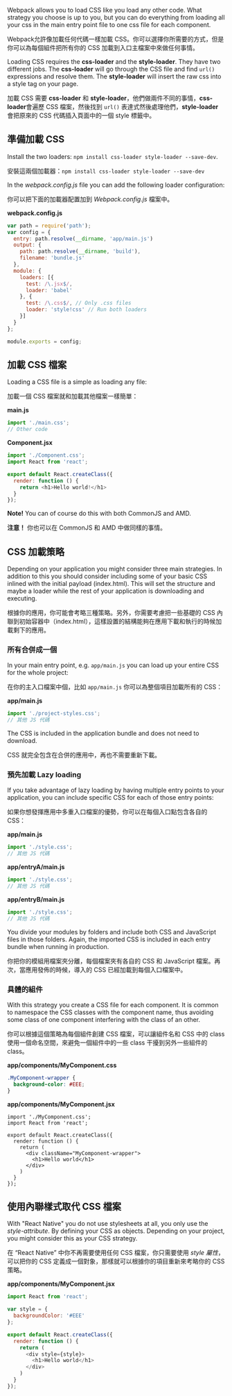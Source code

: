 ﻿Webpack allows you to load CSS like you load any other code. What strategy you choose is up to you, but you can do everything from loading all your css in the main entry point file to one css file for each component.

Webpack允許像加載任何代碼一樣加載 CSS。你可以選擇你所需要的方式，但是你可以為每個組件把所有你的 CSS 加載到入口主檔案中來做任何事情。

Loading CSS requires the **css-loader** and the **style-loader**. They have two different jobs. The **css-loader** will go through the CSS file and find `url()` expressions and resolve them. The **style-loader** will insert the raw css into a style tag on your page.

加載 CSS 需要 **css-loader** 和 **style-loader**，他們做兩件不同的事情，**css-loader**會遍歷 CSS 檔案，然後找到 `url()` 表達式然後處理他們，**style-loader** 會把原來的 CSS 代碼插入頁面中的一個 style 標籤中。

## 準備加載 CSS

Install the two loaders: `npm install css-loader style-loader --save-dev`.

安裝這兩個加載器：`npm install css-loader style-loader --save-dev`

In the *webpack.config.js* file you can add the following loader configuration:

你可以把下面的加載器配置加到 *Webpack.config.js* 檔案中。

**webpack.config.js**

```javascript
var path = require('path');
var config = {
  entry: path.resolve(__dirname, 'app/main.js')
  output: {
    path: path.resolve(__dirname, 'build'),
    filename: 'bundle.js'
  },
  module: {
    loaders: [{
      test: /\.jsx$/,
      loader: 'babel'
    }, {
      test: /\.css$/, // Only .css files
      loader: 'style!css' // Run both loaders
    }]
  }
};

module.exports = config;
```

## 加載 CSS 檔案
Loading a CSS file is a simple as loading any file:

加載一個 CSS 檔案就和加載其他檔案一樣簡單：

**main.js**

```javascript
import './main.css';
// Other code
```

**Component.jsx**

```javascript
import './Component.css';
import React from 'react';

export default React.createClass({
  render: function () {
    return <h1>Hello world!</h1>
  }
});
```

**Note!** You can of course do this with both CommonJS and AMD.

**注意！** 你也可以在 CommonJS 和 AMD 中做同樣的事情。

## CSS 加載策略

Depending on your application you might consider three main strategies. In addition to this you should consider including some of your basic CSS inlined with the initial payload (index.html). This will set the structure and maybe a loader while the rest of your application is downloading and executing.

根據你的應用，你可能會考略三種策略。另外，你需要考慮把一些基礎的 CSS 內聯到初始容器中（index.html），這樣設置的結構能夠在應用下載和執行的時候加載剩下的應用。

### 所有合併成一個

In your main entry point, e.g. `app/main.js` you can load up your entire CSS for the whole project:

在你的主入口檔案中個，比如 `app/main.js` 你可以為整個項目加載所有的 CSS：

**app/main.js**

```javascript
import './project-styles.css';
// 其他 JS 代碼
```

The CSS is included in the application bundle and does not need to download.

CSS 就完全包含在合併的應用中，再也不需要重新下載。

### 預先加載 Lazy loading

If you take advantage of lazy loading by having multiple entry points to your application, you can include specific CSS for each of those entry points:

如果你想發揮應用中多重入口檔案的優勢，你可以在每個入口點包含各自的 CSS：

**app/main.js**

```javascript
import './style.css';
// 其他 JS 代碼
```

**app/entryA/main.js**

```javascript
import './style.css';
// 其他 JS 代碼
```

**app/entryB/main.js**

```javascript
import './style.css';
// 其他 JS 代碼
```

You divide your modules by folders and include both CSS and JavaScript files in those folders. Again, the imported CSS is included in each entry bundle when running in production.

你把你的模組用檔案夾分離，每個檔案夾有各自的 CSS 和 JavaScript 檔案。再次，當應用發佈的時候，導入的 CSS 已經加載到每個入口檔案中。

### 具體的組件

With this strategy you create a CSS file for each component. It is common to namespace the CSS classes with the component name, thus avoiding some class of one component interfering with the class of an other.

你可以根據這個策略為每個組件創建 CSS 檔案，可以讓組件名和 CSS 中的 class 使用一個命名空間，來避免一個組件中的一些 class 干擾到另外一些組件的 class。

**app/components/MyComponent.css**

```css
.MyComponent-wrapper {
  background-color: #EEE;
}
```

**app/components/MyComponent.jsx**

```
import './MyComponent.css';
import React from 'react';

export default React.createClass({
  render: function () {
    return (
      <div className="MyComponent-wrapper">
        <h1>Hello world</h1>
      </div>
    )
  }
});
```

## 使用內聯樣式取代 CSS 檔案

With "React Native" you do not use stylesheets at all, you only use the *style-attribute*. By defining your CSS as objects. Depending on your project, you might consider this as your CSS strategy.

在 “React Native” 中你不再需要使用任何 CSS 檔案，你只需要使用 *style 屬性*，可以把你的 CSS 定義成一個對象，那樣就可以根據你的項目重新來考略你的 CSS 策略。

**app/components/MyComponent.jsx**

```javascript
import React from 'react';

var style = {
  backgroundColor: '#EEE'
};

export default React.createClass({
  render: function () {
    return (
      <div style={style}>
        <h1>Hello world</h1>
      </div>
    )
  }
});
```
